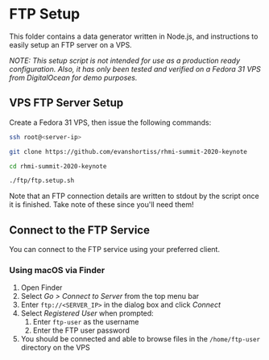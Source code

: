 # FTP Setup

This folder contains a data generator written in Node.js, and instructions to
easily setup an FTP server on a VPS.

_NOTE: This setup script is not intended for use as a production ready configuration. Also, it has only been tested and verified on a Fedora 31 VPS from DigitalOcean for demo purposes._

## VPS FTP Server Setup

Create a Fedora 31 VPS, then issue the following commands:

```bash
ssh root@<server-ip>

git clone https://github.com/evanshortiss/rhmi-summit-2020-keynote

cd rhmi-summit-2020-keynote

./ftp/ftp.setup.sh
```

Note that an FTP connection details are written to stdout by the script once it
is finished. Take note of these since you'll need them!

## Connect to the FTP Service

You can connect to the FTP service using your preferred client.

### Using macOS via Finder

1. Open Finder
1. Select *Go > Connect to Server* from the top menu bar
1. Enter `ftp://<SERVER_IP>` in the dialog box and click *Connect*
1. Select *Registered User* when prompted:
    1. Enter `ftp-user` as the username
    1. Enter the FTP user password
1. You should be connected and able to browse files in the `/home/ftp-user` directory on the VPS